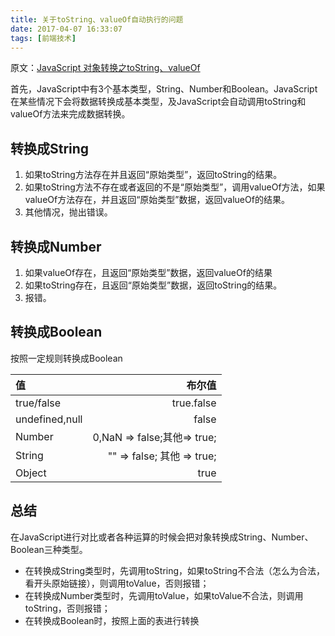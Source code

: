 ```yaml
---
title: 关于toString、valueOf自动执行的问题
date: 2017-04-07 16:33:07
tags: [前端技术]
---
```


原文：[JavaScript 对象转换之toString、valueOf](http://frontenddev.org/link/convert-the-tostring-the-valueof-javascript-object.html)

首先，JavaScript中有3个基本类型，String、Number和Boolean。JavaScript在某些情况下会将数据转换成基本类型，及JavaScript会自动调用toString和valueOf方法来完成数据转换。

<!-- more -->

## 转换成String

1. 如果toString方法存在并且返回“原始类型”，返回toString的结果。
2. 如果toString方法不存在或者返回的不是“原始类型”，调用valueOf方法，如果valueOf方法存在，并且返回“原始类型”数据，返回valueOf的结果。
3. 其他情况，抛出错误。

## 转换成Number

1. 如果valueOf存在，且返回“原始类型”数据，返回valueOf的结果
2. 如果toString存在，且返回“原始类型”数据，返回toString的结果。
3. 报错。

## 转换成Boolean

按照一定规则转换成Boolean

|值             | 布尔值                     | 
|:------------- |---------------------------:|
|true/false     | true.false                 |
|undefined,null | false                      |
|Number         |0,NaN => false;其他=> true; |
|String         |"" => false; 其他 => true;  |
|Object         | true                       |    

## 总结

在JavaScript进行对比或者各种运算的时候会把对象转换成String、Number、Boolean三种类型。

* 在转换成String类型时，先调用toString，如果toString不合法（怎么为合法，看开头原始链接），则调用toValue，否则报错；
* 在转换成Number类型时，先调用toValue，如果toValue不合法，则调用toString，否则报错；
* 在转换成Boolean时，按照上面的表进行转换

